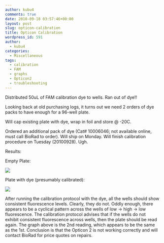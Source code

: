```yaml
---
author: kubu4
comments: true
date: 2010-09-18 03:57:46+00:00
layout: post
slug: opticon-calibration
title: Opticon Calibration
wordpress_id: 591
author:
  - kubu4
categories:
  - Miscellaneous
tags:
  - calibration
  - FAM
  - graphs
  - Opticon2
  - troubleshooting
---
```


Distributed 50uL of FAM calibration dye to wells. Ran out of dye!!

Looking back at old purchasing logs, it turns out we need 2 orders of dye packs to have enough for a 96-well plate.

Will cap existing plate with dye, wrap in foil and store @ -20C.

Ordered an additional pack of dye (Cat# 10006046; not available online, must call BioRad to order). Will ship on Monday. Will finish calibration procedure on Tuesday (20100928). Ugh.

Results:

Empty Plate:

![](https://eagle.fish.washington.edu/Arabidopsis/20100917%20Opticon%20Cal%20Empty.JPG)

Plate with dye (presumably calibrated):

![](https://eagle.fish.washington.edu/Arabidopsis/20100922%20Opticon%20Cal%20Dye.JPG)

After running the calibration protocol with the dye, all the wells should show consistent fluorescence levels. Clearly, they do not. Oddly enough, there appears to be a cyclical pattern across the wells of low -> high -> low fluorescence. The calibration protocol advises that if the wells do not exhibit consistent fluorescence across wells, then the plate should be read again. The graph above is the 2nd reading, which appears to be the same as the 1st. Conclusion is that the Opticon 2 is not working correctly and will contact BioRad for price quotes on repairs.
